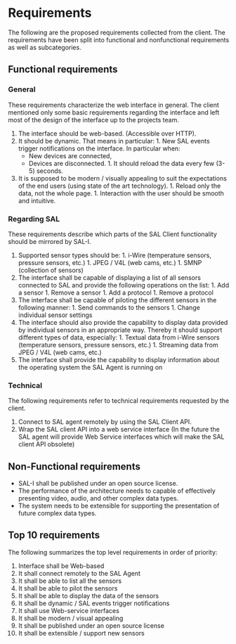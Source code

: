 # Requirements #

The following are the proposed requirements collected from the client. The requirements have been split into functional and nonfunctional requirements as well as subcategories.

## Functional requirements ##

### General ###

These requirements characterize the web interface in general. The client mentioned only some basic requirements regarding the interface and left most of the design of the interface up to the projects team.

  1. The interface should be web-based. (Accessible over HTTP).
  1. It should be dynamic. That means in particular:
    1. New SAL events trigger notifications on the interface. In particular when:
      * New devices are connected,
      * Devices are disconnected.
    1. It should reload the data every few (3-5) seconds.
  1. It is supposed to be modern / visually appealing to suit the expectations of the end users (using state of the art technology).
    1. Reload only the data, not the whole page.
    1. Interaction with the user should be smooth and intuitive.

### Regarding SAL ###
These requirements describe which parts of the SAL Client functionality should be mirrored by SAL-I.

  1. Supported sensor types should be:
    1. i-Wire (temperature sensors, pressure sensors, etc.)
    1. JPEG / V4L (web cams, etc.)
    1. SMNP (collection of sensors)
  1. The interface shall be capable of displaying a list of all sensors connected to SAL and provide the following operations on the list:
    1. Add a sensor
    1. Remove a sensor
    1. Add a protocol
    1. Remove a protocol
  1. The interface shall be capable of piloting the different sensors in the following manner:
    1. Send commands to the sensors
    1. Change individual sensor settings
  1. The interface should also provide the capability to display data provided by individual sensors in an appropriate way. Thereby it should support different types of data, especially:
    1. Textual data from i-Wire sensors (temperature sensors, pressure sensors, etc.)
    1. Streaming data from JPEG / V4L (web cams, etc.)
  1. The interface shall provide the capability to display information about the operating system the SAL Agent is running on

### Technical ###
The following requirements refer to technical requirements requested by the client.

  1. Connect to SAL agent remotely by using the SAL Client API.
  1. Wrap the SAL client API into a web service interface (In the future the SAL agent will provide Web Service interfaces which will make the SAL client API obsolete)

## Non-Functional requirements ##
  * SAL-I shall be published under an open source license.
  * The performance of the architecture needs to capable of effectively presenting video, audio, and other complex data types.
  * The system needs to be extensible for supporting the presentation of future complex data types.

## Top 10 requirements ##
The following summarizes the top level requirements in order of priority:

  1. Interface shall be Web-based
  1. It shall connect remotely to the SAL Agent
  1. It shall be able to list all the sensors
  1. It shall be able to pilot the sensors
  1. It shall be able to display the data of the sensors
  1. It shall be dynamic / SAL events trigger notifications
  1. It shall use Web-service interfaces
  1. It shall be modern / visual appealing
  1. It shall be published under an open source license
  1. It shall be extensible / support new sensors